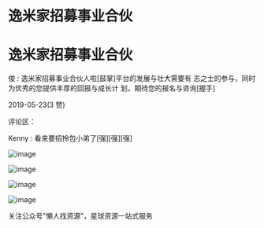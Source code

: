 # 逸米家招募事业合伙

# 逸米家招募事业合伙

俊 : 逸米家招募事业合伙人啦[鼓掌]平台的发展与壮大需要有 志之士的参与，同时为优秀的您提供丰厚的回报与成长计 划，期待您的报名与咨询[握手]

2019-05-23(3 赞)

评论区：

Kenny : 看来要招拎包小弟了[强][强][强]

![image](img/Image_0116.png)

![image](img/Image_0126.png)

![image](img/Image_0136.png)

![image](img/Image_0146.png)

关注公众号"懒人找资源"，星球资源一站式服务